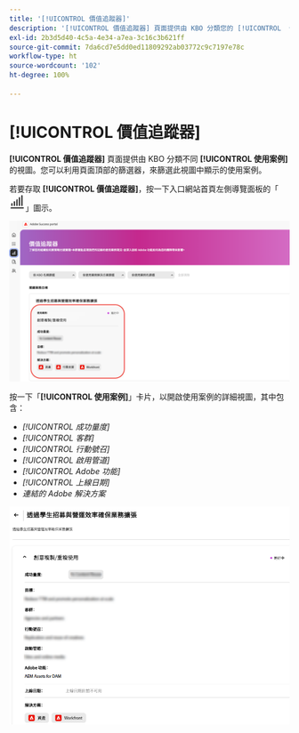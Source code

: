 ```yaml
---
title: '[!UICONTROL 價值追蹤器]'
description: '[!UICONTROL 價值追蹤器] 頁面提供由 KBO 分類您的 [!UICONTROL  使用案例] 視圖。'
exl-id: 2b3d5d40-4c5a-4e34-a7ea-3c16c3b621ff
source-git-commit: 7da6cd7e5dd0ed11809292ab03772c9c7197e78c
workflow-type: ht
source-wordcount: '102'
ht-degree: 100%

---
```


# [!UICONTROL 價值追蹤器]

**[!UICONTROL 價值追蹤器]** 頁面提供由 KBO 分類不同 **[!UICONTROL 使用案例]** 的視圖。您可以利用頁面頂部的篩選器，來篩選此視圖中顯示的使用案例。

若要存取 **[!UICONTROL 價值追蹤器]**，按一下入口網站首頁左側導覽面板的「![value-tracker-icon](/help/adobe-success-portal/assets/value-tracker-icon.png)」圖示。

![value-tracker-landing-page](/help/adobe-success-portal/assets/value-tracker-landing-page.png)

按一下「**[!UICONTROL 使用案例]**」卡片，以開啟使用案例的詳細視圖，其中包含：

* *[!UICONTROL 成功量度]*
* *[!UICONTROL 客群]*
* *[!UICONTROL 行動號召]*
* *[!UICONTROL 啟用管道]*
* *[!UICONTROL Adobe 功能]*
* *[!UICONTROL 上線日期]*
* *連結的 Adobe 解決方案*

![value-tracker-use-case-example](/help/adobe-success-portal/assets/value-tracker-use-case-example.png)
